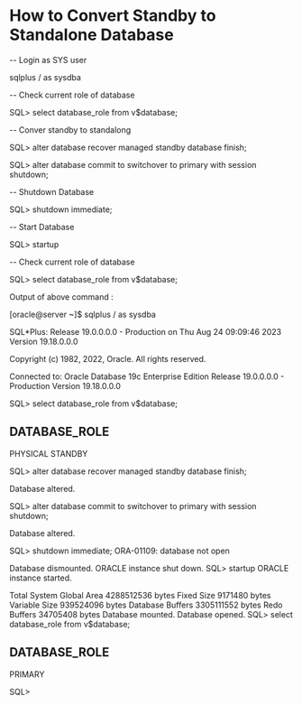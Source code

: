 # How to Convert Standby to Standalone Database

-- Login as SYS user

sqlplus / as sysdba

-- Check current role of database

SQL> select database_role from v$database;

-- Conver standby to standalong

SQL> alter database recover managed standby database finish;

SQL> alter database commit to switchover to primary with session shutdown;

-- Shutdown Database

SQL> shutdown immediate;

-- Start Database

SQL> startup

-- Check current role of database

SQL> select database_role from v$database;


Output of above command :

[oracle@server ~]$ sqlplus / as sysdba

SQL*Plus: Release 19.0.0.0.0 - Production on Thu Aug 24 09:09:46 2023
Version 19.18.0.0.0

Copyright (c) 1982, 2022, Oracle.  All rights reserved.


Connected to:
Oracle Database 19c Enterprise Edition Release 19.0.0.0.0 - Production
Version 19.18.0.0.0

SQL> select database_role from v$database;

DATABASE_ROLE
----------------
PHYSICAL STANDBY

SQL> alter database recover managed standby database finish;

Database altered.

SQL> alter database commit to switchover to primary with session shutdown;

Database altered.

SQL> shutdown immediate;
ORA-01109: database not open


Database dismounted.
ORACLE instance shut down.
SQL> startup
ORACLE instance started.

Total System Global Area 4288512536 bytes
Fixed Size                  9171480 bytes
Variable Size             939524096 bytes
Database Buffers         3305111552 bytes
Redo Buffers               34705408 bytes
Database mounted.
Database opened.
SQL> select database_role from v$database;

DATABASE_ROLE
----------------
PRIMARY

SQL>



